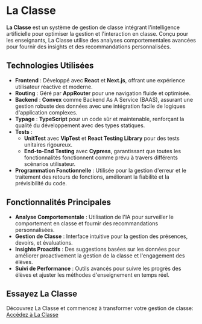 # La Classe

**La Classe** est un système de gestion de classe intégrant l'intelligence artificielle pour optimiser la gestion et l'interaction en classe. Conçu pour les enseignants, La Classe utilise des analyses comportementales avancées pour fournir des insights et des recommandations personnalisées.

## Technologies Utilisées

- **Frontend** : Développé avec **React** et **Next.js**, offrant une expérience utilisateur réactive et moderne.
- **Routing** : Géré par **AppRouter** pour une navigation fluide et optimisée.
- **Backend** : **Convex** comme Backend As A Service (BAAS), assurant une gestion robuste des données avec une intégration facile de logiques d'application complexes.
- **Typage** : **TypeScript** pour un code sûr et maintenable, renforçant la qualité du développement avec des types statiques.
- **Tests** :
  - **UnitTest** avec **VipTest** et **React Testing Library** pour des tests unitaires rigoureux.
  - **End-to-End Testing** avec **Cypress**, garantissant que toutes les fonctionnalités fonctionnent comme prévu à travers différents scénarios utilisateur.
- **Programmation Fonctionnelle** : Utilisée pour la gestion d'erreur et le traitement des retours de fonctions, améliorant la fiabilité et la prévisibilité du code.

## Fonctionnalités Principales

- **Analyse Comportementale** : Utilisation de l'IA pour surveiller le comportement en classe et fournir des recommandations personnalisées.
- **Gestion de Classe** : Interface intuitive pour la gestion des présences, devoirs, et évaluations.
- **Insights Proactifs** : Des suggestions basées sur les données pour améliorer proactivement la gestion de la classe et l'engagement des élèves.
- **Suivi de Performance** : Outils avancés pour suivre les progrès des élèves et ajuster les méthodes d'enseignement en temps réel.

## Essayez La Classe

Découvrez La Classe et commencez à transformer votre gestion de classe:
[Accédez à La Classe](https://laclasse.app/)
